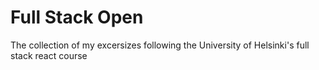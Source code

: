 ﻿# Full Stack Open

The collection of my excersizes following the University of Helsinki's full stack react course
